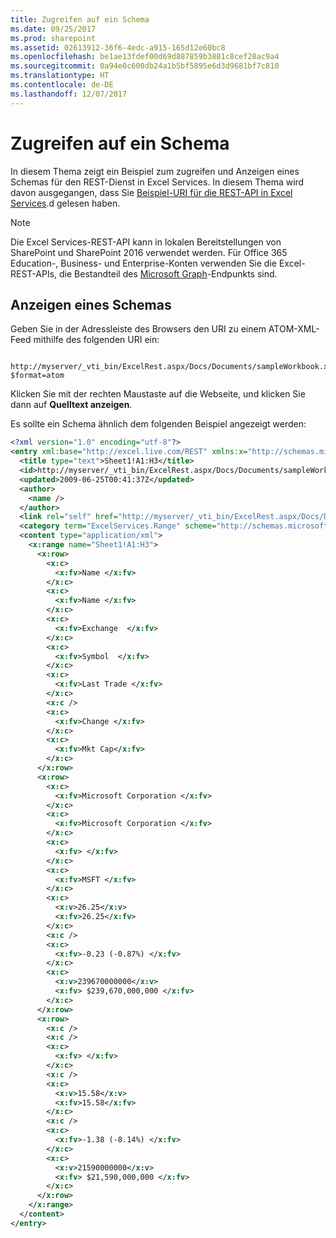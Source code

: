 ```yaml
---
title: Zugreifen auf ein Schema
ms.date: 09/25/2017
ms.prod: sharepoint
ms.assetid: 02613912-36f6-4edc-a915-165d12e60bc8
ms.openlocfilehash: be1ae13fdef00d69d887859b3881c8cef28ac9a4
ms.sourcegitcommit: 0a94e0c600db24a1b5bf5895e6d3d9681bf7c810
ms.translationtype: HT
ms.contentlocale: de-DE
ms.lasthandoff: 12/07/2017
---
```

# <a name="accessing-a-schema"></a>Zugreifen auf ein Schema

In diesem Thema zeigt ein Beispiel zum zugreifen und Anzeigen eines Schemas für den REST-Dienst in Excel Services. In diesem Thema wird davon ausgegangen, dass Sie  [Beispiel-URI für die REST-API in Excel Services](sample-uri-for-excel-services-rest-api.md).d gelesen haben.
  
> [!NOTE]
> 
> Die Excel Services-REST-API kann in lokalen Bereitstellungen von SharePoint und SharePoint 2016 verwendet werden. Für Office 365 Education-, Business- und Enterprise-Konten verwenden Sie die Excel-REST-APIs, die Bestandteil des [Microsoft Graph](http://graph.microsoft.io/en-us/docs/api-reference/v1.0/resources/excel
)-Endpunkts sind.
  
    
    


## <a name="viewing-a-schema"></a>Anzeigen eines Schemas

 Geben Sie in der Adressleiste des Browsers den URI zu einem ATOM-XML-Feed mithilfe des folgenden URI ein:
  
    
    

```

http://myserver/_vti_bin/ExcelRest.aspx/Docs/Documents/sampleWorkbook.xlsx/model/Ranges('Sheet1!A1|H3')?$format=atom
```

Klicken Sie mit der rechten Maustaste auf die Webseite, und klicken Sie dann auf **Quelltext anzeigen**.
  
    
    
Es sollte ein Schema ähnlich dem folgenden Beispiel angezeigt werden:
  
    
    



```XML
<?xml version="1.0" encoding="utf-8"?>
<entry xml:base="http://excel.live.com/REST" xmlns:x="http://schemas.microsoft.com/office/2008/07/excelservices/rest" xmlns:d="http://schemas.microsoft.com/ado/2007/08/dataservice" xmlns:m="http://schemas.microsoft.com/ado/2007/08/dataservices/metadata" xmlns="http://www.w3.org/2005/Atom">
  <title type="text">Sheet1!A1:H3</title>
  <id>http://myserver/_vti_bin/ExcelRest.aspx/Docs/Documents/sampleWorkbook.xlsx/model/Ranges('Sheet1!A1%7CH3')</id>
  <updated>2009-06-25T00:41:37Z</updated>
  <author>
    <name />
  </author>
  <link rel="self" href="http://myserver/_vti_bin/ExcelRest.aspx/Docs/Documents/sampleWorkbook.xlsx/model/Ranges('Sheet1!A1%7CH3')?$format=atom" title="Sheet1!A1:H3" />
  <category term="ExcelServices.Range" scheme="http://schemas.microsoft.com/ado/2007/08/dataservices/scheme" />
  <content type="application/xml">
    <x:range name="Sheet1!A1:H3">
      <x:row>
        <x:c>
          <x:fv>Name </x:fv>
        </x:c>
        <x:c>
          <x:fv>Name </x:fv>
        </x:c>
        <x:c>
          <x:fv>Exchange  </x:fv>
        </x:c>
        <x:c>
          <x:fv>Symbol  </x:fv>
        </x:c>
        <x:c>
          <x:fv>Last Trade </x:fv>
        </x:c>
        <x:c />
        <x:c>
          <x:fv>Change </x:fv>
        </x:c>
        <x:c>
          <x:fv>Mkt Cap</x:fv>
        </x:c>
      </x:row>
      <x:row>
        <x:c>
          <x:fv>Microsoft Corporation </x:fv>
        </x:c>
        <x:c>
          <x:fv>Microsoft Corporation </x:fv>
        </x:c>
        <x:c>
          <x:fv> </x:fv>
        </x:c>
        <x:c>
          <x:fv>MSFT </x:fv>
        </x:c>
        <x:c>
          <x:v>26.25</x:v>
          <x:fv>26.25</x:fv>
        </x:c>
        <x:c />
        <x:c>
          <x:fv>-0.23 (-0.87%) </x:fv>
        </x:c>
        <x:c>
          <x:v>239670000000</x:v>
          <x:fv> $239,670,000,000 </x:fv>
        </x:c>
      </x:row>
      <x:row>
        <x:c />
        <x:c />
        <x:c>
          <x:fv> </x:fv>
        </x:c>
        <x:c />
        <x:c>
          <x:v>15.58</x:v>
          <x:fv>15.58</x:fv>
        </x:c>
        <x:c />
        <x:c>
          <x:fv>-1.38 (-8.14%) </x:fv>
        </x:c>
        <x:c>
          <x:v>21590000000</x:v>
          <x:fv> $21,590,000,000 </x:fv>
        </x:c>
      </x:row>
    </x:range>
  </content>
</entry>

```


